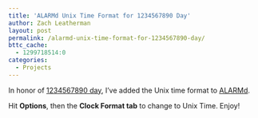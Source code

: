 ```yaml
---
title: 'ALARMd Unix Time Format for 1234567890 Day'
author: Zach Leatherman
layout: post
permalink: /alarmd-unix-time-format-for-1234567890-day/
bttc_cache:
  - 1299718514:0
categories:
  - Projects
---
```


In honor of [1234567890 day][1], I’ve added the Unix time format to [ALARMd][2].

 [1]: http://www.1234567890day.com/
 [2]: http://www.alarmd.com/

Hit **Options**, then the **Clock Format tab** to change to Unix Time. Enjoy!